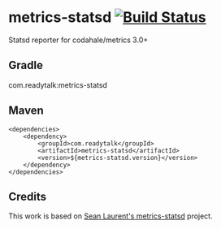 # metrics-statsd [![Build Status](https://secure.travis-ci.org/readytalk/metrics-statsd.png)](http://travis-ci.org/readytalk/metrics-statsd)

Statsd reporter for codahale/metrics 3.0+

## Gradle

com.readytalk:metrics-statsd

## Maven

````
<dependencies>
    <dependency>
        <groupId>com.readytalk</groupId>
        <artifactId>metrics-statsd</artifactId>
        <version>${metrics-statsd.version}</version>
    </dependency>
</dependencies>
````

## Credits

This work is based on [Sean Laurent's metrics-statsd](https://github.com/organicveggie/metrics-statsd) project.
